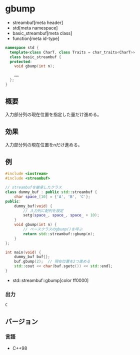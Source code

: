 # gbump
* streambuf[meta header]
* std[meta namespace]
* basic_streambuf[meta class]
* function[meta id-type]

```cpp
namespace std {
  template<class CharT, class Traits = char_traits<CharT>>
  class basic_streambuf {
  protected:
    void gbump(int n);

    ……
  };
}
```

## 概要
入力部分列の現在位置を指定した量だけ進める。

## 効果
入力部分列の現在位置をnだけ進める。

## 例
```cpp example
#include <iostream>
#include <streambuf>

// streambufを継承したクラス
class dummy_buf : public std::streambuf {
    char space_[10] = {'A', 'B', 'C'};
public:
    dummy_buf(void) {
        // 入力列に配列を設定
        setg(space_, space_, space_ + 10);
    }
    void gbump(int n) {
        // ベースクラスのgbump()を呼ぶ
        return std::streambuf::gbump(n);
    }
};

int main(void) {
    dummy_buf buf{};
    buf.gbump(2);  // 現在位置を2つ進める
    std::cout << char(buf.sgetc()) << std::endl;
}
```
* std::streambuf::gbump[color ff0000]

### 出力
```
C
```

## バージョン
### 言語
- C++98
